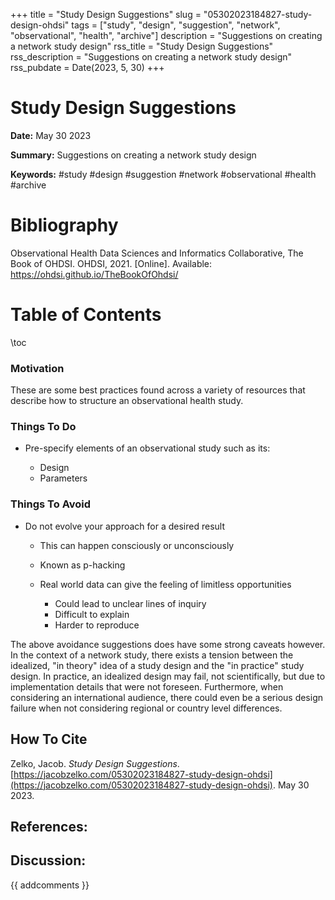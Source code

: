 +++
title = "Study Design Suggestions"
slug = "05302023184827-study-design-ohdsi"
tags = ["study", "design", "suggestion", "network", "observational", "health", "archive"]
description = "Suggestions on creating a network study design"
rss_title = "Study Design Suggestions"
rss_description = "Suggestions on creating a network study design"
rss_pubdate = Date(2023, 5, 30)
+++



Study Design Suggestions
=========

**Date:** May 30 2023

**Summary:** Suggestions on creating a network study design

**Keywords:** #study #design #suggestion #network #observational #health #archive

Bibliography
==========

Observational Health Data Sciences and Informatics Collaborative, The Book of OHDSI. OHDSI, 2021. [Online]. Available: https://ohdsi.github.io/TheBookOfOhdsi/

Table of Contents
=========

\toc

### Motivation

These are some best practices found across a variety of resources that describe how to structure an observational health study.

### Things To Do

  * Pre-specify elements of an observational study such as its:

      * Design
      * Parameters

### Things To Avoid

  * Do not evolve your approach for a desired result

      * This can happen consciously or unconsciously
      * Known as p-hacking
      * Real world data can give the feeling of limitless opportunities

          * Could lead to unclear lines of inquiry
          * Difficult to explain
          * Harder to reproduce

The above avoidance suggestions does have some strong caveats however. In the context of a network study, there exists a tension between the idealized, "in theory" idea of a study design and the "in practice" study design. In practice, an idealized design may fail, not scientifically, but due to implementation details that were not foreseen. Furthermore, when considering an international audience, there could even be a serious design failure when not considering regional or country level differences.
## How To Cite

 Zelko, Jacob. _Study Design Suggestions_. [https://jacobzelko.com/05302023184827-study-design-ohdsi](https://jacobzelko.com/05302023184827-study-design-ohdsi). May 30 2023.
## References:
## Discussion: 

{{ addcomments }}
